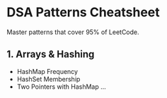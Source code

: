 # DSA Patterns Cheatsheet

Master patterns that cover 95% of LeetCode.

## 1. Arrays & Hashing
- HashMap Frequency
- HashSet Membership
- Two Pointers with HashMap
...
